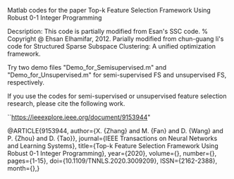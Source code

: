 Matlab codes for the paper  Top-k Feature Selection Framework Using Robust 0-1 Integer Programming

Decsription: This code is partially  modified from Esan's SSC code. % Copyright @ Ehsan Elhamifar, 2012. Parially modified from chun-guang li's code for Structured Sparse Subspace Clustering: A unified optimization framework. 

Try two demo files "Demo_for_Semisupervised.m" and "Demo_for_Unsupervised.m"  for semi-supervised FS and unsupervised FS, respectively.

If you use the codes for semi-supervised or unsupervised feature selection research, please cite the following work. 

``https://ieeexplore.ieee.org/document/9153944"

@ARTICLE{9153944,
  author={X. {Zhang} and M. {Fan} and D. {Wang} and P. {Zhou} and D. {Tao}},
  journal={IEEE Transactions on Neural Networks and Learning Systems}, 
  title={Top-k Feature Selection Framework Using Robust 0-1 Integer Programming}, 
  year={2020},
  volume={},
  number={},
  pages={1-15},
  doi={10.1109/TNNLS.2020.3009209},
  ISSN={2162-2388},
  month={},}
